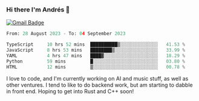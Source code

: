 ### Hi there I'm Andrés :lemon:

[![Gmail Badge](https://img.shields.io/badge/-gmail-c14438?style=flat-square&logo=Gmail&logoColor=white&link=mailto:houshuai0816@gmail.com)](mailto:ahduvvuri@gmail.com)

<!--START_SECTION:waka-->

```python
From: 28 August 2023 - To: 04 September 2023

TypeScript     10 hrs 52 mins  ██████████▒░░░░░░░░░░░░░░   41.53 %
JavaScript     8 hrs 53 mins   ████████▒░░░░░░░░░░░░░░░░   33.99 %
YAML           4 hrs 47 mins   ████▓░░░░░░░░░░░░░░░░░░░░   18.29 %
Python         59 mins         █░░░░░░░░░░░░░░░░░░░░░░░░   03.80 %
HTML           12 mins         ▒░░░░░░░░░░░░░░░░░░░░░░░░   00.78 %
```

<!--END_SECTION:waka-->

I love to code, and I'm currently working on AI and music stuff, as well as other ventures. I tend to like to do backend work, but am starting to dabble in front end. Hoping to get into Rust and C++ soon!
